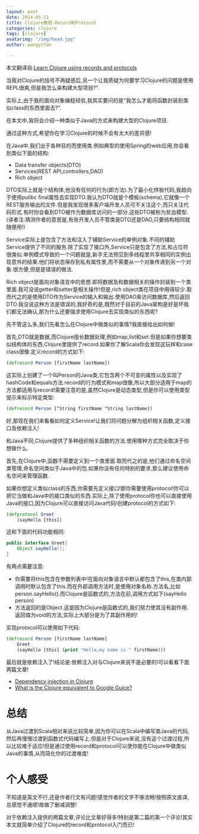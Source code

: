 ```yaml
---
layout: post
date: 2014-05-11
title: Clojure教程-Record和Protocol
categories: clojure
tags: [clojure]
avatarimg: "/img/head.jpg"
author: wangyifan

---
```



本文翻译自:[Learn Clojure using records and protocols](http://www.jayway.com/2013/02/05/learn-clojure-using-records-and-protocols/)

当我对Clojure的括号不再疑惑后,另一个让我质疑为何要学习Clojure的问题是使用REPL很爽,但是我怎么来构建大型项目?".

实际上,由于我的面向对象编程经验,我其实要问的是"我怎么才能将函数封装到类似class的东西里面去?".

在本文中,我将会介绍一种类似于Java的方式来构建大型的Clojure项目.

通过这种方式,希望你在学习Clojure的时候不会有太大的差异感!

在Java中,我们出于各种目的而使用类.例如典型的使用Spring的web应用,你会看到类似下面的结构:

-   Data transfer objects(DTO)
-   Services(REST API,controllers,DAO)
-   Rich object

DTO实际上就是个结构体,他没有任何的行为(即方法).为了最小化样板代码,我趋向于使用pulibc final属性去实现DTO.我认为DTO就是个模板(schema),它就像一个REST服务输出的文件.但是我发现很多客户端开发人员可不关注这个,而只关注代码形式.有时你会看到DTO被作为数据库访问的一部分.这些DTO被称为贫血模型.(译者注:猜测作者的意思是,有些开发人员不管类是DTO还是DAO,只要结构相同就随便用!)

Service实际上是包含了方法和注入了辅助Service的单例对象.不同的辅助Service提供了不同的服务.除了实现了接口外,Service只是包含了方法,和占位符很类似.单例模式导致的一个问题就是,新手无法预见到多线程里共享相同的实例出现意外的结果.他们将状态保存到私有属性里,而不需要从一个对象传递到另一个对象.很方便,但是是错误的做法.

Rich object是面向对象语言中的思想.即将数据及和数据相关的操作封装到一个类里面.我可没说getter和setter是相关操作!但是,rich object类在项目中用得较少.取而代之的是使用DTO作为Service的输入和输出.使用DAO来访问数据库,然后返回DTO.我没说这种方法是错误的,我好奇的是,既然对于目前的Java架构是好是坏我们都无法确认,那为什么还要强求使用Clojure去实现类似的东西呢?



先不管这么多,我们先看怎么在Clojure中做类似的事情?我直接给出如何做!

首先,DTO就是数据,而Clojure擅长数据处理,例如map,list和set.但是如果你想要类似结构体的东西,Clojure里提供了record.如果你了解Scala你会发现这玩样和case class很像.定义record的方式如下:

```clojure
(defrecord Person [firstName lastName])
```

这实际上创建了一个叫Person的Java类,它包含两个不可变的属性以及实现了hashCode和equals方法.record的行为模式和map很像,所以大部分适用于map的方法都适用与record!需要注意的是,虽然Clojure是动态类型,但是你可以使用类型提示来标示特定类型:

```clojure
(defrecord Person [^String firstName ^String lastName])
```

好,那现在我们来看看如何定义Service!让我们将问题分解为组织相关函数,定义接口及依赖注入!

和Java不同,Clojure提供了多种组织相关函数的方法.使用哪种方式完全取决于你想做什么.

首先,在Clojure中,函数不需要定义到一个类里面.取而代之的是,他们通过命名空间类管理,命名空间类似于Java中的包.如果你没有任何特别的要求,那么建议使用命名空间来管理函数.

如果你想定义类似class的东西,你需要先定义接口!那你需要使用protocol!你可以把它当做和Java中的接口类似的东西.实际上,除了使用protocol你也可以直接使用Java的接口,因为Clojure可以直接访问Java代码!创建protocol的方式如下:

```clojure
(defprotocol Greet
    (sayHello [this])
```

这和下面的代码功能相同:

```java
public interface Greet{
    Object sayHello();
}
```

有两点需要注意:

-   你需要将this包含在参数列表中!在面向对象语言中默认都包含了this,在类内部调用时默认包含了this.而在外部调用方法时,是使用对象名称.方法名,比如person.sayHello().而Clojure是函数式的,方法在前,调用方式如下(sayHello person)
-   方法返回的是Object.这是因为Clojure是函数式的,我们努力使其没有副作用.返回值为void的方法,实际上大部分是为了其副作用的!

实现protocol可以使用如下代码:

```clojure
(defrecord Person [firstName lastName]
    Greet
    (sayHello [this] (print "Hello,my name is " firstName)))
```

最后就是依赖注入了!结论是:依赖注入对与Clojure来说不是必要的!可以看看下面两篇文章!

-   [Dependency injection in
    Clojure](http://tech.puredanger.com/2010/03/01/dependency-injection-clojure/)
-   [What is the Clojure equivalent to Google
    Guice?](http://stackoverflow.com/questions/13085370/what-is-the-clojure-equivalent-to-google-guice)

# 总结

从Java过渡到Scala相对来说比较简单,因为你可以在Scala中编写类Java的代码,然后再慢慢过渡到函数式代码编写上.但是对于Clojure来说,没有这个过渡过程,所以比较难于适应!但是通过使用record和protocol可以使你能在Clojure中做类似Java的事情,从而简化你的过渡难度!

个人感受
========

不知道是英文不行,还是作者行文有问题!感觉作者的文字不够流畅!按照原文直译,总感觉不通顺!故做了删减调整!

对于依赖注入提供的两篇文章,评论比文章好得多!特别是第二篇的第一个评论!其实本文就简单介绍了Clojure的record和protocol入门而已!
